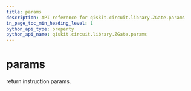 ```yaml
---
title: params
description: API reference for qiskit.circuit.library.ZGate.params
in_page_toc_min_heading_level: 1
python_api_type: property
python_api_name: qiskit.circuit.library.ZGate.params
---
```


# params

return instruction params.

